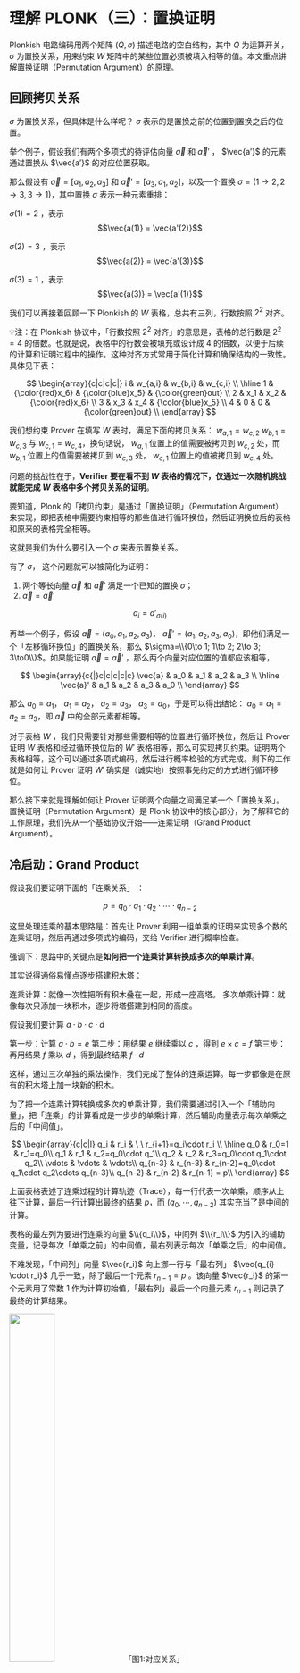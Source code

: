 # 理解 PLONK（三）：置换证明

Plonkish 电路编码用两个矩阵 $(Q,\sigma)$ 描述电路的空白结构，其中 $Q$ 为运算开关， $\sigma$ 为置换关系，用来约束 $W$ 矩阵中的某些位置必须被填入相等的值。本文重点讲解置换证明（Permutation Argument）的原理。


## 回顾拷贝关系

$\sigma$ 为置换关系，但具体是什么样呢？ $\sigma$ 表示的是置换之前的位置到置换之后的位置。

举个例子，假设我们有两个多项式的待评估向量 $\vec{a}$ 和 $\vec{a}'$ ， $\vec{a’}$ 的元素通过置换从 $\vec{a’}$ 的对应位置获取。

那么假设有 $\vec{a}=[a_1,a_2,a_3]$ 和 $\vec{a}'=[a_3,a_1,a_2]$，以及一个置换 $\sigma = (1 \to 2,2 \to 3, 3 \to 1)$，其中置换 $\sigma$ 表示一种元素重排：

$\sigma(1) =2$ ，表示 $$\vec{a(1)} = \vec{a'(2)}$$

$\sigma(2) =3$ ，表示 $$\vec{a(2)} = \vec{a'(3)}$$

$\sigma(3) =1$ ，表示 $$\vec{a(3)} = \vec{a'(1)}$$


我们可以再接着回顾一下 Plonkish 的 $W$ 表格，总共有三列，行数按照 $2^2$ 对齐。

💡注：在 Plonkish 协议中，「行数按照 $2^2$ 对齐」的意思是，表格的总行数是 $2^2=4$ 的倍数。也就是说，表格中的行数会被填充或设计成 4 的倍数，以便于后续的计算和证明过程中的操作。这种对齐方式常用于简化计算和确保结构的一致性。具体见下表：


$$
\begin{array}{c|c|c|c|}
i & w_{a,i} & w_{b,i} & w_{c,i}  \\
\hline
1 & {\color{red}x_6} & {\color{blue}x_5} & {\color{green}out} \\
2 & x_1 & x_2 & {\color{red}x_6} \\
3 & x_3 & x_4 & {\color{blue}x_5} \\
4 & 0 & 0 & {\color{green}out} \\
\end{array}
$$

我们想约束 Prover 在填写 $W$ 表时，满足下面的拷贝关系： $w_{a,1}=w_{c,2}$   $w_{b,1}=w_{c,3}$ 与 $w_{c,1}=w_{c,4}$，换句话说， $w_{a,1}$ 位置上的值需要被拷贝到 $w_{c,2}$ 处，而 $w_{b,1}$ 位置上的值需要被拷贝到 $w_{c,3}$ 处， $w_{c,1}$ 位置上的值被拷贝到 $w_{c,4}$ 处。

问题的挑战性在于，**Verifier 要在看不到 $W$  表格的情况下，仅通过一次随机挑战就能完成 $W$ 表格中多个拷贝关系的证明**。

要知道，Plonk 的「拷贝约束」是通过「置换证明」（Permutation Argument）来实现，即把表格中需要约束相等的那些值进行循环换位，然后证明换位后的表格和原来的表格完全相等。

这就是我们为什么要引入一个 $\sigma$ 来表示置换关系。

有了 $\sigma$， 这个问题就可以被简化为证明：

1. 两个等长向量 $\vec{a}$ 和 $\vec{a}'$ 满足一个已知的置换 $\sigma$；
2. $\vec{a}=\vec{a}'$


$$
a_i=a'_{\sigma(i)}
$$

再举一个例子，假设 $\vec{a}=(a_0,a_1,a_2,a_3)$， $\vec{a}'=(a_1,a_2,a_3,a_0)$，即他们满足一个「左移循环换位」的置换关系，那么 $\sigma=\\{0\to 1; 1\to 2; 2\to 3; 3\to0\\}$。如果能证明 $\vec{a}=\vec{a}'$ ，那么两个向量对应位置的值都应该相等，

$$
\begin{array}{c{|}c|c|c|c|c}
\vec{a} & a_0 & a_1 & a_2 & a_3 \\
\hline
\vec{a}' & a_1 & a_2 & a_3 & a_0 \\
\end{array}
$$

那么 $a_0=a_1$， $a_1=a_2$， $a_2=a_3$， $a_3=a_0$，于是可以得出结论： $a_0=a_1=a_2=a_3$，即 $\vec{a}$ 中的全部元素都相等。

对于表格 $W$ ，我们只需要针对那些需要相等的位置进行循环换位，然后让 Prover 证明 $W$ 表格和经过循环换位后的 $W'$ 表格相等，那么可实现拷贝约束。证明两个表格相等，这个可以通过多项式编码，然后进行概率检验的方式完成。剩下的工作就是如何让 Prover 证明 $W'$  确实是（诚实地）按照事先约定的方式进行循环移位。

那么接下来就是理解如何让 Prover 证明两个向量之间满足某一个「置换关系」。 置换证明（Permutation Argument）是 Plonk 协议中的核心部分，为了解释它的工作原理，我们先从一个基础协议开始——连乘证明（Grand Product Argument）。


## 冷启动：Grand Product 

假设我们要证明下面的「连乘关系」 ：

$$
p = q_0\cdot q_1 \cdot q_2 \cdot \cdots \cdot q_{n-2}
$$

这里处理连乘的基本思路是：首先让 Prover 利用一组单乘的证明来实现多个数的连乘证明，然后再通过多项式的编码，交给 Verifier 进行概率检查。

强调下：思路中的关键点是**如何把一个连乘计算转换成多次的单乘计算**。

其实说得通俗易懂点逐步搭建积木塔：

连乘计算：就像一次性把所有积木叠在一起，形成一座高塔。
多次单乘计算：就像每次只添加一块积木，逐步将塔搭建到相同的高度。

假设我们要计算 $a \cdot b \cdot c \cdot d$

第一步：计算 $a\cdot b=e$
第二步：用结果 $e$ 继续乘以 $c$ ，得到 $e×c=f$
第三步：再用结果 $f$ 乘以 $d$ ，得到最终结果 $f \cdot d$

这样，通过三次单独的乘法操作，我们完成了整体的连乘运算。每一步都像是在原有的积木塔上加一块新的积木。

为了把一个连乘计算转换成多次的单乘计算，我们需要通过引入一个「辅助向量」，把「连乘」的计算看成是一步步的单乘计算，然后辅助向量表示每次单乘之后的「中间值」。

$$
\begin{array}{c|c|l}
q_i & r_i & \ \ r_{i+1}=q_i\cdot r_i \\
\hline
q_0 & r_0=1  & r_1=q_0\\
q_1 & r_1 & r_2=q_0\cdot q_1\\
q_2 & r_2 & r_3=q_0\cdot q_1\cdot q_2\\
\vdots & \vdots & \vdots\\
q_{n-3} & r_{n-3} & r_{n-2}=q_0\cdot q_1\cdot q_2\cdots q_{n-3}\\
q_{n-2} & r_{n-2} & r_{n-1} = p\\
\end{array}
$$

上面表格表述了连乘过程的计算轨迹（Trace），每一行代表一次单乘，顺序从上往下计算，最后一行计算出最终的结果 $p$，而 $(q_0, \cdots,q_{n-2})$ 其实充当了是中间的计算。

表格的最左列为要进行连乘的向量 $\\{q_i\\}$，中间列 $\\{r_i\\}$ 为引入的辅助变量，记录每次「单乘之前」的中间值，最右列表示每次「单乘之后」的中间值。

不难发现，「中间列」向量 $\vec{r_i}$ 向上挪一行与「最右列」 $\vec{q_{i} \cdot r_i}$ 几乎一致，除了最后一个元素 $r_{n-1}=p$ 。该向量 $\vec{r_i}$ 的第一个元素用了常数 $1$ 作为计算初始值，「最右列」最后一个向量元素  $r_{n-1}$ 则记录了最终的计算结果。

<img src="/ZKP-PLONK/images/「3」PLONK置换证明/图1:对应关系 .png" width="40%" />
「图1:对应关系」


向量 $\vec{r}$ 是一个 Accumulator，即记录连乘计算过程中的每一个中间结果：

$$
r_k = \prod_{i=0}^{k-1}q_i
$$

我们接下来对 $\vec{v}$ 和 $\vec{z}$ 在 $H$ 上进行多项式编码：

$$
\begin{array}{c|c|c}
H & q_i & r_i &  \\
\hline
\omega^0 & q_0 & r_0=1  \\
\omega^1 & q_1 & r_1 \\
\omega^2 & q_2 & r_2 \\
\vdots & \vdots & \vdots\\
\omega^{N-2} & q_{N-2} & r_{N-2} \\
\omega^{N-1} & 0 & r_{N-1} = p \\
\end{array}
$$

我们用多项式 $q(X)$ 和 $r(X)$ 来编码 $\vec{q}$ 和 $\vec{r}$ 。

我们可以获得下面的递推式：

$$
r_0 = 1, \qquad r_{k+1}=q_{k}\cdot r_{k}
$$

于是，表格的三列编码后的多项式也将满足下面三个约束。

第一个约束：

$$
L_0(X)\cdot(r(X)-1)=0, \forall X\in H 
$$

上面这里用到了拉格朗日插值来构建这个约束，让 $r(X)$ 的初始值为 $1$。

第二个约束为递归的乘法关系：

$$
q(X)\cdot r(X) = r(\omega\cdot X), \qquad \forall X\in H\backslash\\{\omega^{-1}\\}
$$

💡注：
1. 第二个约束的目的是要验证这两个等式的结果，分别计算 $q(X)$ \cdot $r(X)$ 和 $\omega \cdot X$， 然后比较它们的结果来确认关系是否成立。
2. 其中 $\omega \cdot {X}$ 代表的是对 ${X}$ 进行缩放或移位。$\omega$ 是一个固定值，是指单位根，用于在循环群中的移位；$X$ 是当前的点。通过乘以 $\omega$，我们将 ${X}$ 移动到一个新的点。
3. 为什么需要将 $X$ 乘以 $\omega$ ？主要原因就是它能保证每次移位（或缩放）是等比的，并且在循环群结构中这些点之间的间隔是均匀的。例如， $\omega=e^{\frac{2πi}{n}}$ 是 $n$ 次单位根，它在复数平面上对应一个固定的旋转角度。每次将 $X$ 乘以 $\omega$，相当于在复数平面上旋转固定的角度。这样可以确保点在一个完整的循环中是均匀分布的。
4. 为什么要排除 $X=\omega_{-1}$ 的情况？是因为在这种情况下，可能会导致一些问题：
- 当 $X=\omega_{-1}$ 时，某些多项式或函数可能在这个点上有零点，导致分母为零或计算不稳定；
- 合理解释是： $\omega_{-1} = \omega_{n-1}$ ，这就对应了表格的最后一行。由于最后一行的 $r_i=0$ ，这里 $r_i=0$ 的意思表示的是后面的计算不再有乘法，即没有 $q_{1} \cdot r_{i}$ 的情况，只有 $r_{i} = p$ 。

> 在这个上下文中， $q_{n-1} = 0$ 的作用更像是一个特殊条件，以确保 $r_{n-1} = p$ 的正确性，既不是表示终止，也不是为了将整个乘积结果归零，而是为了在这个计算步骤中实现或触发特定的逻辑条件 —— 在计算 $r_{n-1}$ 时，乘积的结果会被直接设置为 $p$。


第三个如下，目的是确保 $r(X)$ 在终点的结果为 $p$。

$$
L_{n-1}(X)\cdot(r(X)-p)=0, \qquad \forall X\in H
$$

如何处理上面第二个多项式约束不能覆盖整个 $H$ 的情况（要去除 $\omega^{-1}$ 这一行）？我们可以将其改写为下面的约束等式，从而让多项式约束的范围重新覆盖整个 $H$ ：

$$
\big(q(X)\cdot r(X) - r(\omega\cdot X)\big)\cdot \big(X-\omega^{-1}\big)=0, \qquad \forall X\in H
$$

**我们可以用一个小技巧来简化上面的三个约束，并合并为一个多项式约束**。

我们把计算连乘的表格添加一行，令 $q_{n-1}=\frac{1}{p}$（注意： $p$ 为 $\vec{q}$ 向量的连乘积）

$$
\begin{array}{c|c|c}
q_i & r_i & q_i\cdot r_i \\
\hline
q_0 & 1  & r_0\\
q_1 & r_0 & r_1\\
q_2 & r_1 & r_2\\
\vdots & \vdots & \vdots\\
q_{n-2} & r_{n-2} & r_{n-1}\\
q_{n-1}=\frac{1}{p} & r_{n-1}=p & z_{0}1 \\
\end{array}
$$

这样一来， $r_n=r_0=1$ 。最右列恰好是 $\vec{r}$ 的循环移位。并且上面表格的每一行都满足「乘法关系」！于是，我们可以用下面的多项式约束来表示递归的连乘：

$$
q(X)\cdot r(X)=r(\omega\cdot X), \qquad \forall X\in H
$$

💡注：通过上述的小技巧，使得 $q(X)\cdot r(X) = r(\omega\cdot X), \qquad \forall X\in H\backslash\\{\omega^{-1}\\} \to q(X)\cdot r(X)=r(\omega\cdot X), \qquad \forall X\in H$ ，意味着原本需要排除的特定点 $ω^{-1}$ 现在也符合这个关系在整个 $H$ 上成立。


接下来，Verifier 可以挑战下面的多项式等式：

$$
L_0(X)\cdot(r(X)-1)+\alpha\cdot(q(X)\cdot r(X)-r(\omega\cdot X))=h(X)\cdot z_H(X)
$$


其中 $\alpha$ 是用来聚合多个多项式约束的随机挑战数。其中 $h(X)$ 为商多项式， $z_H(X)=(X-1)(X-\omega)\cdots(X-\omega^{n-1})$。

接下来，通过 Schwartz-Zippel 定理，Verifier 可以给出挑战数 $\zeta$ 来验证上述多项式等式是否成立。

再说说 Schwartz-Zippel 定理吧，结合这个例子具体来看：

首先，构造差多项式：

令 $A(X)=L_0(X)\cdot(r(X)-1)+\alpha\cdot(q(X)\cdot r(X)-r(\omega\cdot X))$  ，
$B(X)=h(X)\cdot z_H(X)$ ，

那么 $R(X)=A(X)-B(X)$， $d$ 是 $R(X)$ 的阶数；

之后就要用到 Schwartz-Zippel 定理验证：

因为是在集合 $H$ 中，挑选随机数 $\zeta $，

所以计算 $R(\zeta)$ 的值：

如果 $R(\zeta)=0$， 则 $A(X)=B(X)$，可能是小概率事件，需要再次验证；如果再次验证还是为 $R(\zeta)=0$ 的情况，还要再次验证，尽可能确保不是小概率事件；
如果 $R(\zeta) \ne 0$，则 $A(X) \ne B(X)$，则说明原等式不成立；

> PS:多项式 $R(X)=0$ 的概率最大是 $\left | {H} \right | $


💡注：前面章节中所提到的 $q_L \circ w_a +q_R \circ w_b +q_M \circ (w_a \cdot w_b)- q_C + q_O \cdot w_c = 0$ 是用来建立约束关系的，通常是约束多项式，用于表达具体的算术电路约束条件；而 $L_0(X)\cdot(r(X)-1)+\alpha\cdot(q(X)\cdot r(X)-r(\omega\cdot X))=h(X)\cdot z_H(X)$   形式的多项式通常出现在构建多项式等式以验证某种代数性质时，比如多项式承诺方案中，用于证明整个电路或协议的完整性和正确性。

到此为止，如果我们已经理解了如何证明一个向量元素的连乘，那么接下来的问题是如何利用「连乘证明」来实现「Multiset 等价证明」（Multiset Equality Argument）。


## 从 Grand Product 到 Multiset 等价

假设有两个向量，向量 B 是另一个向量 A 的乱序重排：

向量 A: [1, 2, 3]
向量 B: [3, 1, 2]

那么如何证明它们在集合意义（注意：集合无序）上的等价呢？

**首先，我们不能简单地通过证明两个向量所编码的多项式相等来判断两个向量相等？**

1. 如果向量元素的顺序不同，所得到的多项式也不同，例如：

$\vec A = [1,2,3] , \vec B = [3,1,2]$ 转换成多项式，我们把向量里的元素转化为多项式的系数，那么多项式可以写成：

多项式 $A(X)=1+2x+3x_{2}$
多项式 $B(X)=3+1x+2x_{2}$

2. 但是如果两个多项式不同，它们可能表示同一个集合，例如，

多项式 $A(X)=1+2x+3x_{2} \neq B(X)=3+1x+2x_{2}$ ，但都可以表示为集合 ${1,2,3}$ 。

**这就是在集合意义上的等价，即便多项式本身不相同**。

>ps: 向量转化为多项式的方式是一种数学技巧，目的是为了给信息的位置和大小编码，这里不用太过深入，简单理解例子的目的就好 —— 是为了说明我们不能简单地通过证明两个向量所编码的多项式相等来判断。

那应该怎么办呢？

简单来说，我们要证明它们包含相同的元素，并且每个元素的数量也相同。

最容易想到的方案是**依次枚举**其中一个向量中的每个元素，并证明该元素属于另一个向量。但这个方法有个限制，就是无法处理向量中会出现两个相同元素的情况，也即不支持「多重集合」（Multiset）的判等。例如 $\\{1,1,2\\}$ 就是一个多重集合（Multiset），那么它显然不等于 $\\{1, 2, 2\\}$，也不等于 $\\{2,1\\}$。

一个直接处理多重集合的方案是**将两个向量中的所有元素都连乘起来，然后判断两个向量的连乘值是否相等**。但这个方案同样有一个严重的限制，就是向量元素必须都为素数，很容易给出一个反例： $3\cdot6=9\cdot2$ ，但 $\\{3,6\\}\neq\\{9,2\\}$。

修改下这个方案，我们**通过比较多项式的根集合来说明多个向量在集合意义上的等价**。

第一步：我们假设向量 $\\{q_i\\}$  为一个多项式 $q(X)$ 的根集合，即对向量中的任何一个元素 $q_i$，都满足  $q(q_i)=0$。这个多项式可以定义为：

$$
q(X) = (X-q_0)(X-q_1)(X-q_2)\cdots (X-q_{n-1})
$$

第二步：如果存在另一个多项式 $p(X)$ 等于 $q(X)$，那么它们一定具有相同的根集合 $\\{q_i\\}$。比如

$$
\prod_{i}(X - q_i) = q(X) = p(X) = \prod_{i}(X - p_i)
$$

第三步：那么这两个向量在 Multiset 的意义上等价，即

$$
\\{q_i\\}=_{multiset}\\{p_i\\}
$$

简单说明一下上面的操作为什么可以证明这两个向量在 Multiset 的意义上等价：

这是因为在上述的过程中，

第一步是在生成多项式：将每个向量视作多项式的系数，相当于做了对应元素顺序/位置的工作；

第二步是计算根集合：找出每个多项式的根，相当于找到向量中元素在多项式中的对应关系，也就是元素的数量/出现的次数，这里只考虑了元素的值，而不去考虑对应的顺序；

第三步是在比较根集合：在满足上述两步的条件后，如果多项式的根集合相同，则在集合意义上是等价的。

我们可以利用 Schwartz-Zippel 定理来进一步地检验，还记得大概的步骤吗？

向 Verifier 索要一个随机数 $\gamma$，那么 Prover 就可以通过下面的等式证明两个向量 $\\{p_i\\}$ 与 $\\{q_i\\}$ 在多重集合意义上等价：

$$
\prod_{{i\in[n]}}(\gamma-p_i)=\prod_{i\in[n]}(\gamma-q_i)
$$

一些符号解释:
$\prod$ 表示乘积；

$\gamma$ 是一个常量或变量；

$p_{i}$ 和 $q_{i}$ 是两个不同序列的元素；

$i\in [n]$ 表示 $i$ 遍历从 1 到 $n$ 的所有整数


到这里总结并强调一下，我们是先有 $\prod_{i}(X - q_i) = q(X) = p(X) = \prod_{i}(X - p_i)$ ，这个公式表示多项式 $P(X)$ 和 $q(X)$ 是相等的； $\prod_{{i\in[n]}}(\gamma-p_i)=\prod_{i\in[n]}(\gamma-q_i)$ 表示的是特定值 $\gamma$ 下，两个多项式的值相等。很好理解吧？一旦 $\gamma$ 的验证通过，那么则可以表明，对于任意常数 $\gamma$ ，对应的乘积结果是相等的。

到上面为止我们证明的是两个向量 $\\{p_i\\}$ 与 $\\{q_i\\}$ 在 Multiset 意义上等价，但是到这里还不够，我们需要用上一节的连乘证明方案来继续完成验证，即通过构造辅助向量（作为一个累积器），把连乘转换成多个单乘来完成证明。需要注意的是，这里的两个连乘可以合并为一个连乘，即上面的连乘相等可以转换为

$$
\prod_{{i\in[n]}}\frac{(\gamma-p_i)}{(\gamma-q_i)}=1
$$

到这里，我们已经理解如何证明「Multiset 等价」，下一步我们将完成构造「置换证明」（Permutation Argument），用来实现 Plonk 协议所需的「Copy Constraints」。


## 从 Multiset 等价到置换证明

Multiset 等价可以被看作是一类特殊的置换证明。即两个向量 $`\{p_i\}`$ 和 $`\{q_i\}`$ 存在一个「未知」的置换关系。

而我们需要的是一个支持「已知」的特定置换关系的证明和验证。也就是对一个有序的向量进行一个「公开特定的重新排列」，即对需要证明等价的每个子集分别进行局部循环移位的置换。

先简化下问题，假如我们想让 Prover 证明两个向量满足一个奇偶位互换的置换：

$$
\begin{array}{rcl}
\vec{a} &=& (a_0, a_1, a_2, a_3,\ldots, a_{n-1}, a_n) \\
\vec{b} &=& (a_1, a_0, a_3, a_2, \ldots, a_n, a_{n-1})\\
\end{array}
$$

我们仍然采用「多项式编码」的方式把上面两个向量编码为两个多项式， $a(X)$ 与 $b(X)$。思考一下，我们可以用下面的「位置向量」来表示「奇偶互换」：

$$
\vec{i}=(0, 1, 2, 3, \ldots, n-1, n),\quad \sigma = (1, 0, 3, 2,\ldots, n, n-1)
$$

进一步把这个位置向量 $\sigma$ 和 $\vec{a}$ 与 $\vec{b}$ 并排放在一起：

$$
\begin{array}{|c|c | c|c|}
a_i & {i} & b_i & \sigma({i}) \\
\hline
a_0 & 0 & b_0=a_1 & 1 \\
a_1 & 1 & b_1=a_0 & 0 \\
a_2 & 2 & b_2=a_3 & 3 \\
a_3 & 3 & b_3=a_2 & 2 \\
\vdots & \vdots & \vdots & \vdots \\
a_{n-1} & n-1 & b_{n-1}=a_n & n \\
a_n & n & b_n=a_{n-1} & n-1 \\
\end{array}
$$

接下来，我们要把上表的左边两列，还有右边两列分别「折叠」在一起。换句话说，我们把 $(a_i, i)$ 视为一个元素，把 $(b_i, \sigma(i))$ 视为一个元素，这样上面表格就变成了：

<!-- hack for buggy mathjax on github -->

$$
\begin{array}{|c|c|}
a'_i=(a_i, i) & b'_i=({b}_i, \sigma(i)) \\
\hline
(a_0, 0) & (b_0=a_1, 1) \\
(a_1, 1) & (b_1=a_0, 0) \\
\vdots & \vdots \\
(a\_{n-1}, n-1) & (b\_{n-1}=a\_{n}, n) \\
(a\_n, n) & (b\_n=a\_{n-1}, n-1) \\
\end{array}
$$

容易看出，如果两个向量 $\vec{a}$ 与 $\vec{b}$ 满足 $\sigma$ 置换，那么，合并后的两个向量 $\vec{a}'$ 和 $\vec{b}'$  将满足 Multiset 等价关系。

也就是说，通过把向量值和位置值合并，就能把一个「置换证明」转换成一个「多重集合等价证明」，即不用再针对某个特定的「置换关系」进行证明。

这里又出现一个问题，表格的左右两列中的元素为二元组（Pair），二元组无法作为一个「一元多项式」的根集合。

我们再使用一个技巧：再向 Verifier 索取一个随机数 $\beta$，把一个元组「折叠」成一个值：

$$
\begin{array}{|c|c|}
a'_i=(a_i+\beta\cdot i) & b_i'=(b + \beta\cdot \sigma(i)) \\
\hline
(a_0 + \beta\cdot 0) & (b_0 + \beta\cdot 1) \\
(a_1 + \beta\cdot 1) & (b_1 + \beta\cdot 0) \\
\vdots & \vdots \\
(a\_{n-1} + \beta\cdot n-1) & (b\_{n-1} + \beta\cdot n) \\
(a\_n + \beta\cdot n) & (b\_n + \beta\cdot (n-1))\\
\end{array}
$$

注： 当然，加法最简单，但这里用其他的算法是否也可以，答案是不可以，因为我们要保证安全性，所以 prover 在接受到 verifier 发出的随机挑战数 $\beta$ 的时候，只能写成 

$$
\begin{array}{c}
\vec{a}'\_i = a_{i} + \beta \cdot {i} 
\end{array}
$$ 

的形式。

接下来，Prover 可以对 $\vec{a}'$ 与 $\vec{b}'$ 两个向量进行 Multiset 等价证明，从而可以证明它们的置换关系。


## 完整的置换协议

假设素数域 $\mathbb{F}_p$ 有一个乘法子群 $H=(1, \omega, \omega^2, \ldots, \omega^{N-1})$，其中 $\omega$ 为 $H$ 的生成元。

公共输入：置换关系 $\sigma$

秘密输入：两个长度为 $N$ 的向量 $\vec{a}$ 与 $\vec{b}$ 

预处理：Prover 和 Verifier 构造 $[id(X)]$ 与 $[\sigma(X)]$，其中 $id(X)$ 为 $(0, 1, 2, \ldots, N-1)$ 的多项式编码， $\sigma(X)$ 为 $(\sigma(0), \sigma(1), \ldots, \sigma(N-1))$ 置换向量的多项式编码。

第一步：Prover 构造并发送 $[a(X)]$ 与 $[b(X)]$

第二步：Verifier 发送随机挑战数 $\beta\leftarrow\mathbb{F}_p$ 与 $\gamma\leftarrow\mathbb{F}_p$

第三步：Prover 构造辅助的累乘向量 $\vec{z}$，构造多项式 $z(X)$ 并发送 $[z(X)]$

累乘向量 $\vec{z}$ 的构造方式如下：

$$
\begin{split}
z_0 &= 1 \\
z_{i+1} &= \prod_{i=0}^{N-1} \frac{a_i+\beta\cdot i + \gamma}{b_i+\beta\cdot \sigma(i) + \gamma}
\end{split}
$$

多项式 $z(X)$ 满足两个约束等式：

$$
L_0(X)\cdot(z(X)-1)=0, \qquad \forall X\in H 
$$

$$
\frac{z(\omega\cdot X)}{z(X)} = \frac{a(X)+\beta\cdot id(X) + \gamma}{b(X)+\beta\cdot \sigma(X) + \gamma}, \qquad \forall X\in H 
$$

第四步：Verifier 发送随机挑战数 $\alpha\leftarrow\mathbb{F}_p$，用来合并 $z(X)$ 的两个约束等式

第五步：Prover 构造合并后的约束多项式 $f(X)$ 与 商多项式 $h(X)$，并发送 $[h(X)]$

$$
f(X)= L_0(X)(z(X)-1) + \alpha\cdot \big(z(\omega\cdot X)(b(X)+\beta\cdot\sigma(X)+\gamma)-z(X)(a(X)+\beta\cdot id(X)+\gamma)\big) 
$$

商多项式 $h(X)$ 计算如下：

$$
h(X) = \frac{f(X)}{z_H(X)}
$$

第六步：Verifier 完成下面的查询：

- 向 $[a(X)],[b(X)],[h(X)]$ 查询这三个多项式在 $X=\zeta$ 处的取值 ，得到 $a(\zeta)$， $b(\zeta)$， $h(\zeta)$；
- 向 $[z(X)]$ 查询 $X=\zeta, X=\omega\cdot\zeta$ 两个位置处的取值，得到  $z(\zeta)$ 与  $z(\omega\cdot\zeta)$；
- 向  $[\sigma(X)]$ 与 $[id(X)]$ 这两个多项式发送求值查询 $X=\zeta$ ，得到  $id(\zeta)$ 与 $\sigma(\zeta)$；
- Verifier 自行计算 Vanishing Polynomial 在 $X=\zeta$ 处的取值 $z_H(\zeta)$，与 Lagrange Polynomial $L_0(X)$ 在  $X=\zeta$ 处的取值 $L_0(\zeta)$

验证步：Verifier 根据查询的多项式取值，验证下面的约束等式：

$$
L_0(\zeta)(z(\zeta)-1) + \alpha\cdot (z(\omega\cdot \zeta)(b(\zeta)+\beta\cdot\sigma(\zeta)+\gamma)-z(\zeta)(a(\zeta)+\beta\cdot id(\zeta)+\gamma)) \overset{?}{=} h(\zeta)z_H(\zeta)
$$

注：还记得吗？这个等式是 Verifier 一开始就知道的，我们前面的准备都是为验证这个约束等式做铺垫。

协议完毕。

## 总结

置换证明的核心是 Multiset 等价性证明，而 Multiset 等价性证明的核心是连乘证明。连乘证明的关键技术是引入一个辅助的累乘向量，把连乘的计算转换成一组单乘的计算，而证明过程可以批量地将多个单乘计算的证明合并为一个证明。

## References:

- [WIP] Copy constraint for arbitrary number of wires. https://hackmd.io/CfFCbA0TTJ6X08vHg0-9_g
- Alin Tomescu. Feist-Khovratovich technique for computing KZG proofs fast. https://alinush.github.io/2021/06/17/Feist-Khovratovich-technique-for-computing-KZG-proofs-fast.html#fn:FK20
- Ariel Gabizon. Multiset checks in PLONK and Plookup. https://hackmd.io/@arielg/ByFgSDA7D

